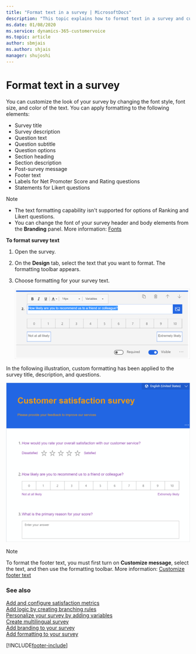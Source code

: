 ```yaml
---
title: "Format text in a survey | MicrosoftDocs"
description: "This topic explains how to format text in a survey and customize the look of the survey by changing the font style, font size, and color of the text."
ms.date: 01/08/2020
ms.service: dynamics-365-customervoice
ms.topic: article
author: sbmjais
ms.author: shjais
manager: shujoshi
---
```


# Format text in a survey

You can customize the look of your survey by changing the font style, font size, and color of the text. You can apply formatting to the following elements:

- Survey title
- Survey description
- Question text
- Question subtitle
- Question options
- Section heading
- Section description
- Post-survey message
- Footer text
- Labels for Net Promoter Score and Rating questions
- Statements for Likert questions

> [!NOTE]
> - The text formatting capability isn't supported for options of Ranking and Likert questions.
> - You can change the font of your survey header and body elements from the **Branding** panel. More information: [Fonts](survey-branding.md#fonts)

**To format survey text**

1.	Open the survey.

2.	On the **Design** tab, select the text that you want to format. The formatting toolbar appears.

3. Choose formatting for your survey text.

   ![Apply text formatting.](media/text-format.png "Apply text formatting")

In the following illustration, custom formatting has been applied to the survey title, description, and questions.

![Formatting applied to a survey.](media/survey-text-format.png "Formatting applied to a survey")

> [!NOTE]
> To format the footer text, you must first turn on **Customize message**, select the text, and then use the formatting toolbar. More information: [Customize footer text](custom-footer.md)

### See also

[Add and configure satisfaction metrics](satisfaction-metrics.md)<br>
[Add logic by creating branching rules](create-branching-rule.md)<br>
[Personalize your survey by adding variables](personalize-survey.md)<br>
[Create multilingual survey](create-multilingual-survey.md)<br>
[Add branding to your survey](survey-branding.md)<br>
[Add formatting to your survey](survey-formatting.md)


[!INCLUDE[footer-include](includes/footer-banner.md)]
